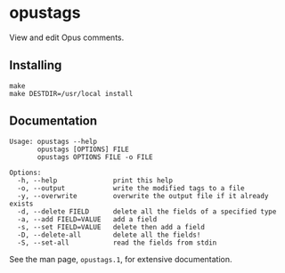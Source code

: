 opustags
========

View and edit Opus comments.

Installing
----------

    make
    make DESTDIR=/usr/local install

Documentation
-------------

    Usage: opustags --help
           opustags [OPTIONS] FILE
           opustags OPTIONS FILE -o FILE

    Options:
      -h, --help              print this help
      -o, --output            write the modified tags to a file
      -y, --overwrite         overwrite the output file if it already exists
      -d, --delete FIELD      delete all the fields of a specified type
      -a, --add FIELD=VALUE   add a field
      -s, --set FIELD=VALUE   delete then add a field
      -D, --delete-all        delete all the fields!
      -S, --set-all           read the fields from stdin

See the man page, `opustags.1`, for extensive documentation.
